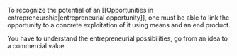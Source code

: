 To recognize the potential of an [[Opportunities in entrepreneurship|entrepreneurial opportunity]], one must be able to link the opportunity to a concrete exploitation of it using means and an end product.

You have to understand the entrepreneurial possibilities, go from an idea to a commercial value.